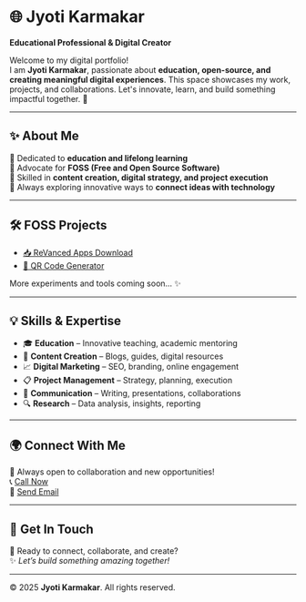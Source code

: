 # 🌐 Jyoti Karmakar  
**Educational Professional & Digital Creator**  

Welcome to my digital portfolio!  
I am **Jyoti Karmakar**, passionate about **education, open-source, and creating meaningful digital experiences**. This space showcases my work, projects, and collaborations. Let's innovate, learn, and build something impactful together. 🚀  

---

## ✨ About Me  
🔹 Dedicated to **education and lifelong learning**  
🔹 Advocate for **FOSS (Free and Open Source Software)**  
🔹 Skilled in **content creation, digital strategy, and project execution**  
🔹 Always exploring innovative ways to **connect ideas with technology**  

---

## 🛠️ FOSS Projects  

- [📥 ReVanced Apps Download](https://darkboyjyoti.github.io/revanced)  
- [🔳 QR Code Generator](https://darkboyjyoti.github.io/qrcode)  

More experiments and tools coming soon... ✨  

---

## 💡 Skills & Expertise  
- 🎓 **Education** – Innovative teaching, academic mentoring  
- 📝 **Content Creation** – Blogs, guides, digital resources  
- 📈 **Digital Marketing** – SEO, branding, online engagement  
- 📋 **Project Management** – Strategy, planning, execution  
- 💬 **Communication** – Writing, presentations, collaborations  
- 🔍 **Research** – Data analysis, insights, reporting  

---

## 🌍 Connect With Me  
💼 Always open to collaboration and new opportunities!  
📞 [Call Now](javascript:void(0))  
📧 [Send Email](javascript:void(0))  

---

## 🤝 Get In Touch  
💬 Ready to connect, collaborate, and create?  
✨ *Let’s build something amazing together!*  

---

© 2025 **Jyoti Karmakar**. All rights reserved.  
